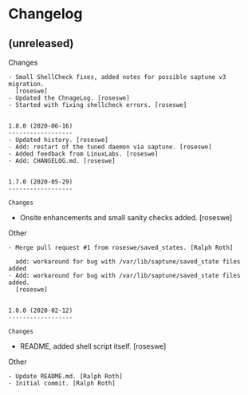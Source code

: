 Changelog
=========


(unreleased)
------------

Changes
~~~~~~~
- Small ShellCheck fixes, added notes for possible saptune v3 migration.
  [roseswe]
- Updated the ChnageLog. [roseswe]
- Started with fixing shellcheck errors. [roseswe]


1.8.0 (2020-06-16)
------------------
- Updated history. [roseswe]
- Add: restart of the tuned daemon via saptune. [roseswe]
- Added feedback from LinuxLabs. [roseswe]
- Add: CHANGELOG.md. [roseswe]


1.7.0 (2020-05-29)
------------------

Changes
~~~~~~~
- Onsite enhancements and small sanity checks added. [roseswe]

Other
~~~~~
- Merge pull request #1 from roseswe/saved_states. [Ralph Roth]

  add: workaround for bug with /var/lib/saptune/saved_state files added
- Add: workaround for bug with /var/lib/saptune/saved_state files added.
  [roseswe]


1.0.0 (2020-02-12)
------------------

Changes
~~~~~~~
- README, added shell script itself. [roseswe]

Other
~~~~~
- Update README.md. [Ralph Roth]
- Initial commit. [Ralph Roth]



